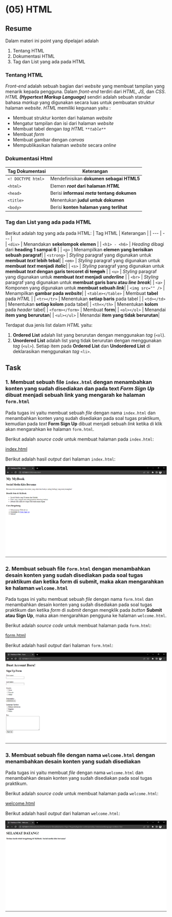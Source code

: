 # (05) HTML
## Resume

Dalam materi ini point yang dipelajari adalah
1. Tentang HTML
2. Dokumentasi HTML
3. Tag dan List yang ada pada HTML

### Tentang HTML
_Front-end_ adalah sebuah bagian dari _website_ yang membuat tampilan yang menarik kepada pengguna. Dalam _front-end_ terdiri dari _HTML, JS,_ dan _CSS_. _HTML_ _**(Hypertext Markup Language)**_ sendiri adalah sebuah standar bahasa _markup_ yang digunakan secara luas untuk pembuatan struktur halaman _website_. _HTML_ memiliki kegunaan yaitu :
-	Membuat struktur konten dari halaman _website_
-	Mengatur tampilan dan isi dari halaman _website_
-	Membuat tabel dengan _tag HTML `**table**`_
-	Membuat _form_
-	Membuat gambar dengan _canvas_
-	Mempublikasikan halaman _website_ secara _online_

### Dokumentasi Html
| Tag Dokumentasi         | Keterangan       |
| --- | --- |  
| `<! DOCTYPE html>`      | Mendefinisikan **dokumen sebagai HTML5**       |
| `<html>`   | Elemen **_root_ dari halaman _HTML_** |
| `<head>`   | Berisi **informasi _meta_ tentang dokumen**|
| `<title>`   | Menentukan **judul untuk dokumen**|
| `<body>`   | Berisi **konten halaman yang terlihat**|

### Tag dan List yang ada pada HTML
Berikut adalah _tag_ yang ada pada HTML:
| Tag HTML         | Keterangan       |
| --- | --- |  
| `<div>`      | Menandakan **sekelompok elemen**       |
| `<h1> - <h6>`   | _Heading_ dibagi dari **heading 1 sampai 6** |
| `<p>`   | Menampilkan **elemen yang berisikan sebuah paragraf**|
| `<strong>`   | _Styling_ paragraf yang digunakan untuk **membuat _text_ lebih tebal**|
| `<em>`   | _Styling_ paragraf yang digunakan untuk **membuat _text_ menjadi _italic_**|
| `<s>`      | _Styling_ paragraf yang digunakan untuk **membuat _text_ dengan garis tercoret di ~~tengah~~**       |
| `<u>`   | _Styling_ paragraf yang digunakan untuk **membuat _text_ menjadi _underline_** |
| `<br>`   | _Styling_ paragraf yang digunakan untuk **membuat garis baru atau _line break_**|
| `<a>`   | Komponen yang digunakan untuk **membuat sebuah _link_**|
| `<img src="" />`   | Menampilkan **gambar pada _website_**|
| `<table></table>`      | Membuat **tabel** pada _HTML_       |
| `<tr></tr>`   | Menentukan **setiap baris** pada tabel |
| `<td></td>`   | Menentukan **setiap kolom** pada tabel|
| `<th<</th>`   | Menentukan **kolom** pada _header_ tabel|
| `<form></form>`   | Membuat **form**|
| `<ol></ol>`   | Menandai **item yang berurutan**|
| `<ul></ul>`   | Menandai **item yang tidak berurutan**|

Terdapat dua jenis list dalam _HTML_ yaitu:
1.	**Ordered List** adalah list yang berurutan dengan menggunakan _tag_ (`<ol`).
2.	**Unordered List** adalah list yang tidak berurutan dengan menggunakan _tag_ (`<ul>`).
Setiap item pada **Ordered List** dan **Undordered List** di deklarasikan menggunakan _tag_ `<li>`.

## Task
### 1. Membuat sebuah file `index.html` dengan menambahkan konten yang sudah disediakan dan pada text _*Form Sign Up*_ dibuat menjadi sebuah link yang mengarah ke halaman `form.html`

Pada tugas ini yaitu membuat sebuah _file_ dengan nama `index.html` dan menambahkan konten yang sudah disediakan pada soal tugas praktikum, kemudian pada _text_ **Form Sign Up** dibuat menjadi sebuah _link_ ketika di klik akan mengarahkan ke halaman `form.html`.

Berikut adalah _source code_ untuk membuat halaman pada `index.html`:

[index.html](./praktikum/index.html)

Berikut adalah hasil _output_ dari halaman `index.html`:

![page index](./screenshots/page-index.png)

### 2. Membuat sebuah file `form.html` dengan menambahkan desain konten yang sudah disediakan pada soal tugas praktikum dan ketika form di submit, maka akan mengarahkan ke halaman `welcome.html`

Pada tugas ini yaitu membuat sebuah _file_ dengan nama `form.html` dan menambahkan desain konten yang sudah disediakan pada soal tugas praktikum dan ketika _form_ di _submit_ dengan mengklik pada _button_ **Submit atau Sign Up**, maka akan mengarahkan pengguna ke halaman `welcome.html`.

Berikut adalah _source code_ untuk membuat halaman pada `form.html`:

[form.html](./praktikum/form.html)

Berikut adalah hasil _output_ dari halaman `form.html`:

![page form](./screenshots/page-form.png)

### 3. Membuat sebuah file dengan nama `welcome.html` dengan menambahkan desain konten yang sudah disediakan

Pada tugas ini yaitu membuat _file_ dengan nama `welcome.html` dan menambahkan desain konten yang sudah disediakan pada soal tugas praktikum.

Berikut adalah _source code_ untuk membuat halaman pada `welcome.html`:

[welcome.html](./praktikum/welcome.html)

Berikut adalah hasil _output_ dari halaman `welcome.html`:

![page welcome](./screenshots/page-welcome.png)